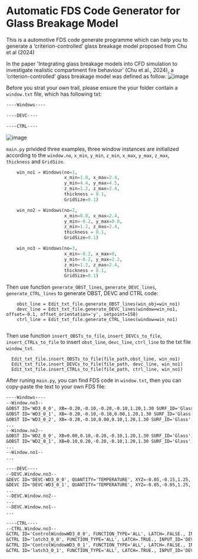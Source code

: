 #  Automatic FDS Code Generator for Glass Breakage Model
This is a automotive FDS code generate programme which can help you to generate a ‘criterion-controlled’ glass breakage model proposed from Chu et al (2024)

In the paper 'Integrating glass breakage models into CFD simulation to investigate realistic compartment fire behaviour' (Chu et al., 2024), a ‘criterion-controlled’ glass breakage model was defined as follow:
![image](https://github.com/user-attachments/assets/16c3099d-121c-4bbf-b0e8-1d7cce284fd1)

Before you strat your own trail, please ensure the your folder contain a `window.txt` file, which has following txt:
```txt
----Windows----

----DEVC----

----CTRL----
```

![image](https://github.com/user-attachments/assets/9220cd60-00ff-4fd3-abc3-38e85dc052cf)

`main.py` privided three examples, three window instances are initialized according to the `window.no`, `x_min`, `y_min`, `z_min`, `x_max`, `y_max`, `z_max`, `thickness` and `GridSize`.
```python
    win_no1 = Windows(no=1, 
                      x_min=1.0, x_max=2.4, 
                      y_min=4.4, y_max=4.5, 
                      z_min=1.2, z_max=2.4,
                      thickness = 0.1, 
                      GridSize=0.1)

    win_no2 = Windows(no=2, 
                      x_min=0.0, x_max=2.4, 
                      y_min=-0.2, y_max=0.0, 
                      z_min=1.2, z_max=2.4,
                      thickness = 0.1, 
                      GridSize=0.1)

    win_no3 = Windows(no=3, 
                      x_min=-0.2, x_max=0, 
                      y_min=-0.2, y_max=2.2, 
                      z_min=1.2, z_max=2.4,
                      thickness = 0.1, 
                      GridSize=0.1)
```

Then use function `generate_OBST_lines`, `generate_DEVC_lines`, `generate_CTRL_lines` to generate OBST, DEVC and CTRL code:
```
    obst_line = Edit_txt_file.generate_OBST_lines(win_obj=win_no1)
    devc_line = Edit_txt_file.generate_DEVC_lines(window=win_no1, offset=-0.1, offset_orientation='y', setpoint=150)
    ctrl_line = Edit_txt_file.generate_CTRL_lines(window=win_no1)
    
```

Then use function `insert_OBSTs_to_file`, `insert_DEVCs_to_file`, `insert_CTRLs_to_file` to insert `obst_line`, `devc_line`, `ctrl_line` to the txt file `window_txt`.
```
  Edit_txt_file.insert_OBSTs_to_file(file_path,obst_line, win_no1)
  Edit_txt_file.insert_DEVCs_to_file(file_path, devc_line, win_no1)
  Edit_txt_file.insert_CTRLs_to_file(file_path, ctrl_line, win_no1)
```

After runing `main.py`, you can find FDS code in `window.txt`, then you can copy-paste the text to your own FDS file:
```txt
----Windows----
--Window.no3--
&OBST ID='WD3_0_0', XB=-0.20,-0.10,-0.20,-0.10,1.20,1.30 SURF_ID='Glass',CTRL_ID='ControlWindowWD3_0_0'/
&OBST ID='WD3_0_1', XB=-0.20,-0.10,-0.10,0.00,1.20,1.30 SURF_ID='Glass',CTRL_ID='ControlWindowWD3_0_1'/
&OBST ID='WD3_0_2', XB=-0.20,-0.10,0.00,0.10,1.20,1.30 SURF_ID='Glass',CTRL_ID='ControlWindowWD3_0_2'/
...
--Window.no2--
&OBST ID='WD2_0_0', XB=0.00,0.10,-0.20,-0.10,1.20,1.30 SURF_ID='Glass',CTRL_ID='ControlWindowWD2_0_0'/
&OBST ID='WD2_0_1', XB=0.10,0.20,-0.20,-0.10,1.20,1.30 SURF_ID='Glass',CTRL_ID='ControlWindowWD2_0_1'/
...
--Window.no1--
...

----DEVC----
--DEVC.Window.no3--
&DEVC ID='DEVC-WD3_0_0', QUANTITY='TEMPERATURE', XYZ=-0.05,-0.15,1.25, ORIENTATION=0.0,-1.0,0.0, SETPOINT=150/
&DEVC ID='DEVC-WD3_0_1', QUANTITY='TEMPERATURE', XYZ=-0.05,-0.05,1.25, ORIENTATION=0.0,-1.0,0.0, SETPOINT=150/
...
--DEVC.Window.no2--
...
--DEVC.Window.no1--
...

----CTRL----
--CTRL.Window.no3--
&CTRL ID='ControlWindowWD3_0_0', FUNCTION_TYPE='ALL', LATCH=.FALSE., INITIAL_STATE=.TRUE., INPUT_ID='latch3_0_0'/
&CTRL ID='latch3_0_0', FUNCTION_TYPE='ALL', LATCH=.TRUE., INPUT_ID='DEVC-WD3_0_0'/
&CTRL ID='ControlWindowWD3_0_1', FUNCTION_TYPE='ALL', LATCH=.FALSE., INITIAL_STATE=.TRUE., INPUT_ID='latch3_0_1'/
&CTRL ID='latch3_0_1', FUNCTION_TYPE='ALL', LATCH=.TRUE., INPUT_ID='DEVC-WD3_0_1'/
```
